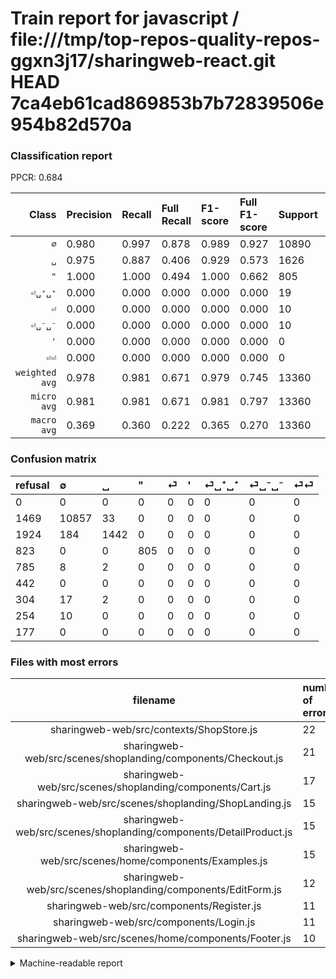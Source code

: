 # Train report for javascript / file:///tmp/top-repos-quality-repos-ggxn3j17/sharingweb-react.git HEAD 7ca4eb61cad869853b7b72839506e954b82d570a

### Classification report

PPCR: 0.684

| Class | Precision | Recall | Full Recall | F1-score | Full F1-score | Support | Full Support | PPCR |
|------:|:----------|:-------|:------------|:---------|:---------|:--------|:-------------|:-----|
| `∅` | 0.980| 0.997| 0.878| 0.989| 0.927| 10890| 12359| 0.881 |
| `␣` | 0.975| 0.887| 0.406| 0.929| 0.573| 1626| 3550| 0.458 |
| `"` | 1.000| 1.000| 0.494| 1.000| 0.662| 805| 1628| 0.494 |
| `⏎␣⁺␣⁺` | 0.000| 0.000| 0.000| 0.000| 0.000| 19| 323| 0.059 |
| `⏎` | 0.000| 0.000| 0.000| 0.000| 0.000| 10| 795| 0.013 |
| `⏎␣⁻␣⁻` | 0.000| 0.000| 0.000| 0.000| 0.000| 10| 264| 0.038 |
| `'` | 0.000| 0.000| 0.000| 0.000| 0.000| 0| 442| 0.000 |
| `⏎⏎` | 0.000| 0.000| 0.000| 0.000| 0.000| 0| 177| 0.000 |
| `weighted avg` | 0.978| 0.981| 0.671| 0.979| 0.745| 13360| 19538| 0.684 |
| `micro avg` | 0.981| 0.981| 0.671| 0.981| 0.797| 13360| 19538| 0.684 |
| `macro avg` | 0.369| 0.360| 0.222| 0.365| 0.270| 13360| 19538| 0.684 |

### Confusion matrix

|refusal|  ∅| ␣| "| ⏎| '| ⏎␣⁺␣⁺| ⏎␣⁻␣⁻| ⏎⏎| 
|:---|:---|:---|:---|:---|:---|:---|:---|:---|
|0 |0 |0 |0 |0 |0 |0 |0 |0 |
|1469 |10857 |33 |0 |0 |0 |0 |0 |0 |
|1924 |184 |1442 |0 |0 |0 |0 |0 |0 |
|823 |0 |0 |805 |0 |0 |0 |0 |0 |
|785 |8 |2 |0 |0 |0 |0 |0 |0 |
|442 |0 |0 |0 |0 |0 |0 |0 |0 |
|304 |17 |2 |0 |0 |0 |0 |0 |0 |
|254 |10 |0 |0 |0 |0 |0 |0 |0 |
|177 |0 |0 |0 |0 |0 |0 |0 |0 |

### Files with most errors

| filename | number of errors|
|:----:|:-----|
| sharingweb-web/src/contexts/ShopStore.js | 22 |
| sharingweb-web/src/scenes/shoplanding/components/Checkout.js | 21 |
| sharingweb-web/src/scenes/shoplanding/components/Cart.js | 17 |
| sharingweb-web/src/scenes/shoplanding/ShopLanding.js | 15 |
| sharingweb-web/src/scenes/shoplanding/components/DetailProduct.js | 15 |
| sharingweb-web/src/scenes/home/components/Examples.js | 15 |
| sharingweb-web/src/scenes/shoplanding/components/EditForm.js | 12 |
| sharingweb-web/src/components/Register.js | 11 |
| sharingweb-web/src/components/Login.js | 11 |
| sharingweb-web/src/scenes/home/components/Footer.js | 10 |

<details>
    <summary>Machine-readable report</summary>
```json
{
  "cl_report": {"\"": {"f1-score": 1.0, "precision": 1.0, "recall": 1.0, "support": 805}, "\u0027": {"f1-score": 0.0, "precision": 0.0, "recall": 0.0, "support": 0}, "macro avg": {"f1-score": 0.36466902516449445, "precision": 0.369401326955858, "recall": 0.3604760706697976, "support": 13360}, "micro avg": {"f1-score": 0.9808383233532935, "precision": 0.9808383233532935, "recall": 0.9808383233532935, "support": 13360}, "weighted avg": {"f1-score": 0.979067029988019, "precision": 0.9779191763986855, "recall": 0.9808383233532935, "support": 13360}, "\u2205": {"f1-score": 0.988527724665392, "precision": 0.9802275189599133, "recall": 0.996969696969697, "support": 10890}, "\u23ce": {"f1-score": 0.0, "precision": 0.0, "recall": 0.0, "support": 10}, "\u23ce\u23ce": {"f1-score": 0.0, "precision": 0.0, "recall": 0.0, "support": 0}, "\u23ce\u2423\u207a\u2423\u207a": {"f1-score": 0.0, "precision": 0.0, "recall": 0.0, "support": 19}, "\u23ce\u2423\u207b\u2423\u207b": {"f1-score": 0.0, "precision": 0.0, "recall": 0.0, "support": 10}, "\u2423": {"f1-score": 0.9288244766505637, "precision": 0.9749830966869506, "recall": 0.8868388683886839, "support": 1626}},
  "cl_report_full": {"\"": {"f1-score": 0.6617344841759144, "precision": 1.0, "recall": 0.49447174447174447, "support": 1628}, "\u0027": {"f1-score": 0.0, "precision": 0.0, "recall": 0.0, "support": 442}, "macro avg": {"f1-score": 0.2702213961506471, "precision": 0.369401326955858, "recall": 0.22239225742213958, "support": 19538}, "micro avg": {"f1-score": 0.7966441728980486, "precision": 0.9808383233532935, "recall": 0.6706930084962637, "support": 19538}, "weighted avg": {"f1-score": 0.7454461035540406, "precision": 0.8805313696419409, "recall": 0.6706930084962637, "support": 19538}, "\u2205": {"f1-score": 0.9265628333688927, "precision": 0.9802275189599133, "recall": 0.8784691318067804, "support": 12359}, "\u23ce": {"f1-score": 0.0, "precision": 0.0, "recall": 0.0, "support": 795}, "\u23ce\u23ce": {"f1-score": 0.0, "precision": 0.0, "recall": 0.0, "support": 177}, "\u23ce\u2423\u207a\u2423\u207a": {"f1-score": 0.0, "precision": 0.0, "recall": 0.0, "support": 323}, "\u23ce\u2423\u207b\u2423\u207b": {"f1-score": 0.0, "precision": 0.0, "recall": 0.0, "support": 264}, "\u2423": {"f1-score": 0.5734738516603698, "precision": 0.9749830966869506, "recall": 0.40619718309859154, "support": 3550}},
  "ppcr": 0.6837956802129184
}
```
</details>
